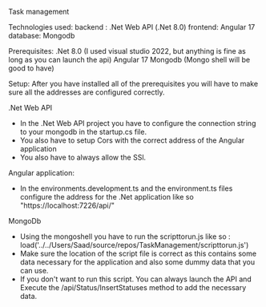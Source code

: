 Task management

Technologies used:
backend : .Net Web API (.Net 8.0)
frontend: Angular 17
database: Mongodb

Prerequisites:
.Net 8.0  (I used visual studio 2022, but anything is fine as long as you can launch the api)
Angular 17 
Mongodb (Mongo shell will be good to have)

Setup:
After you have installed all of the prerequisites you will have to make sure all the addresses are configured correctly.

.Net Web API
- In the .Net Web API project you have to configure the connection string to your mongodb in the startup.cs file.
- You also have to setup Cors with the correct address of the Angular application
- You also have to always allow the SSl.

Angular application:
- In the environments.development.ts and the environment.ts files configure the address for the .Net application like so "https://localhost:7226/api/"

MongoDb
- Using the mongoshell you have to run the scripttorun.js like so : load('../../Users/Saad/source/repos/TaskManagement/scripttorun.js')
- Make sure the location of the script file is correct as this contains some data necessary for the application and also some dummy data that you can use.
- If you don't want to run this script. You can always launch the API and Execute the /api/Status/InsertStatuses method to add the necessary data.
